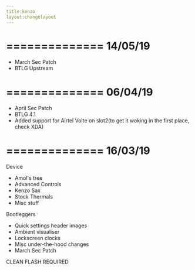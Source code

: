 ```yaml
---
title:kenzo
layout:changelayout 
---
```

==============
   14/05/19
==============

- March Sec Patch
- BTLG Upstream

==============
   06/04/19
==============

- April Sec Patch
- BTLG 4.1
- Added support for Airtel Volte on slot2(to get it woking in the first place, check XDA)


==============
   16/03/19
==============

Device

- Amol's tree
- Advanced Controls
- Kenzo Sax
- Stock Thermals
- Misc stuff

Bootleggers

- Quick settings header images
- Ambient visualiser
- Lockscreen clocks
- Misc under-the-hood changes
- March Sec Patch

CLEAN FLASH REQUIRED

